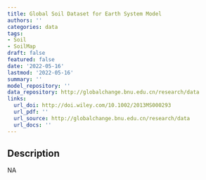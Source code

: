 ```yaml
---
title: Global Soil Dataset for Earth System Model
authors: ''
categories: data
tags:
- Soil
- SoilMap
draft: false
featured: false
date: '2022-05-16'
lastmod: '2022-05-16'
summary: ''
model_repository: ''
data_repository: http://globalchange.bnu.edu.cn/research/data
links:
  url_doi: http://doi.wiley.com/10.1002/2013MS000293
  url_pdf: ''
  url_source: http://globalchange.bnu.edu.cn/research/data
  url_docs: ''
---
```


## Description

NA

